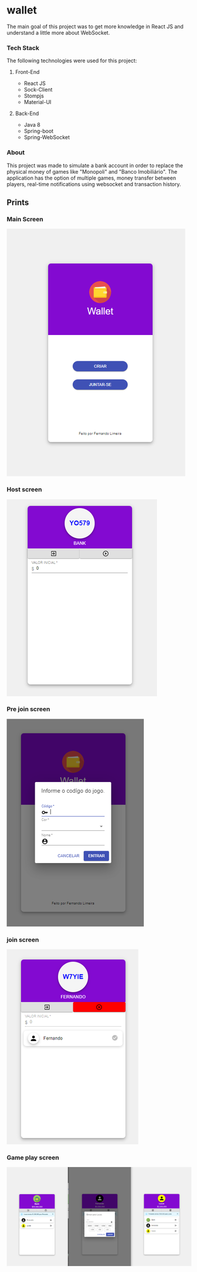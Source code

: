 # wallet
The main goal of this project was to get more knowledge in React JS and understand a little more about WebSocket.

### Tech Stack
The following technologies were used for this project:
1. Front-End
	- React JS
	- Sock-Client
	- Stompjs
	- Material-UI
	
2. Back-End
	- Java 8
	- Spring-boot
	- Spring-WebSocket

### About
This project was made to simulate a bank account in order to replace the physical money of games like "Monopoli" and "Banco Imobiliário".
The application has the option of multiple games, money transfer between players, real-time notifications using websocket and transaction history.

## Prints

### Main Screen
![This is an image](https://github.com/FeraFLN/wallet/blob/main/prints/main_screen.PNG)

### Host screen

![This is an image](https://github.com/FeraFLN/wallet/blob/main/prints/host_screenPNG.PNG)

### Pre join screen

![This is an image](https://github.com/FeraFLN/wallet/blob/main/prints/prejoin_screen.PNG)

### join screen

![This is an image](https://github.com/FeraFLN/wallet/blob/main/prints/join_screen.PNG)

### Game play screen

![This is an image](https://github.com/FeraFLN/wallet/blob/main/prints/game_play.PNG)
